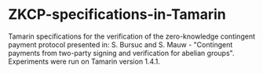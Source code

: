 # ZKCP-specifications-in-Tamarin
Tamarin specifications for the verification of the zero-knowledge contingent payment protocol presented in: S. Bursuc and S. Mauw - "Contingent payments from two-party signing and verification for abelian groups". Experiments were run on Tamarin version 1.4.1. 
